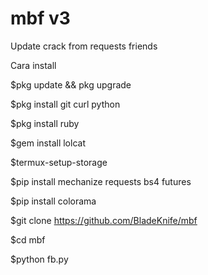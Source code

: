 # mbf v3

Update crack from requests friends

Cara install

$pkg update && pkg upgrade

$pkg install git curl python

$pkg install ruby

$gem install lolcat

$termux-setup-storage

$pip install mechanize requests bs4 futures

$pip install colorama

$git clone https://github.com/BladeKnife/mbf

$cd mbf

$python fb.py
